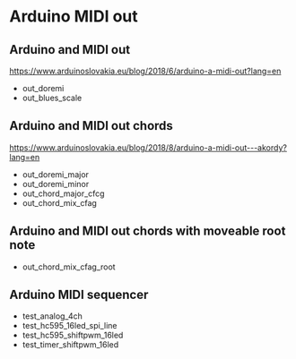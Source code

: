 # Arduino MIDI out

## Arduino and MIDI out
https://www.arduinoslovakia.eu/blog/2018/6/arduino-a-midi-out?lang=en

- out_doremi
- out_blues_scale

## Arduino and MIDI out chords
https://www.arduinoslovakia.eu/blog/2018/8/arduino-a-midi-out---akordy?lang=en

- out_doremi_major
- out_doremi_minor
- out_chord_major_cfcg
- out_chord_mix_cfag

## Arduino and MIDI out chords with moveable root note

- out_chord_mix_cfag_root

## Arduino MIDI sequencer

- test_analog_4ch
- test_hc595_16led_spi_line
- test_hc595_shiftpwm_16led
- test_timer_shiftpwm_16led